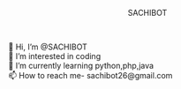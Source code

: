<html>
 <head><p align="center">SACHIBOT</p></HEAD>
 <body><br><p>
 👋 Hi, I’m @SACHIBOT<br>
 👀 I’m interested in coding<br>
 🌱 I’m currently learning python,php,java<br>
 📫 How to reach me- sachibot26@gmail.com<br>
  </p>
  </body>
</html>
